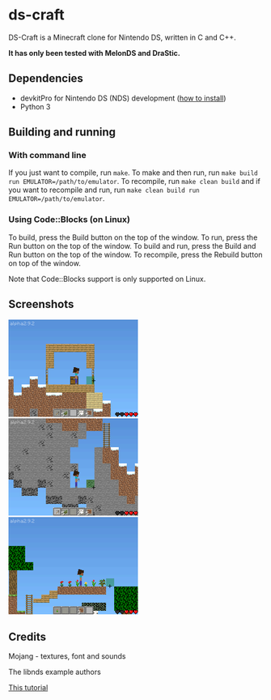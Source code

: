 # ds-craft

DS-Craft is a Minecraft clone for Nintendo DS, written in C and C++.

**It has only been tested with MelonDS and DraStic.**

## Dependencies

- devkitPro for Nintendo DS (NDS) development ([how to install](https://devkitpro.org/wiki/Getting_Started))
- Python 3

## Building and running

### With command line

If you just want to compile, run `make`. To make and then run, run `make build run EMULATOR=/path/to/emulator`. To recompile, run `make clean build` and if you want to recompile and run, run `make clean build run EMULATOR=/path/to/emulator`.

### Using Code::Blocks (on Linux)

To build, press the Build button on the top of the window. To run, press the Run button on the top of the window. To build and run, press the Build and Run button on the top of the window. To recompile, press the Rebuild button on top of the window.

Note that Code::Blocks support is only supported on Linux.

## Screenshots

![Screenshot 1](./screenshots/shot1.png)
![Screenshot 2](./screenshots/shot2.png)
![Screenshot 3](./screenshots/shot3.png)

## Credits

Mojang - textures, font and sounds

The libnds example authors

[This tutorial](https://www.youtube.com/watch?v=yb6QJl6mqf4)
